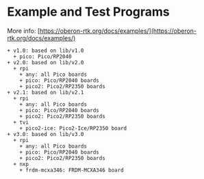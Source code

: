 # Example and Test Programs

More info: [https://oberon-rtk.org/docs/examples/](https://oberon-rtk.org/docs/examples/)

```
+ v1.0: based on lib/v1.0
  + pico: Pico/RP2040
+ v2.0: based on lib/v2.0
  + rpi
    + any: all Pico boards
    + pico: Pico/RP2040 boards
    + pico2: Pico2/RP2350 boards
+ v2.1: based on lib/v2.1
  + rpi
    + any: all Pico boards
    + pico: Pico/RP2040 boards
    + pico2: Pico2/RP2350 boards
  + tvi
    + pico2-ice: Pico2-Ice/RP2350 board
+ v3.0: based on lib/v3.0
  + rpi
    + any: all Pico boards
    + pico: Pico/RP2040 boards
    + pico2: Pico2/RP2350 boards
  + nxp
    + frdm-mcxa346: FRDM-MCXA346 board
```
